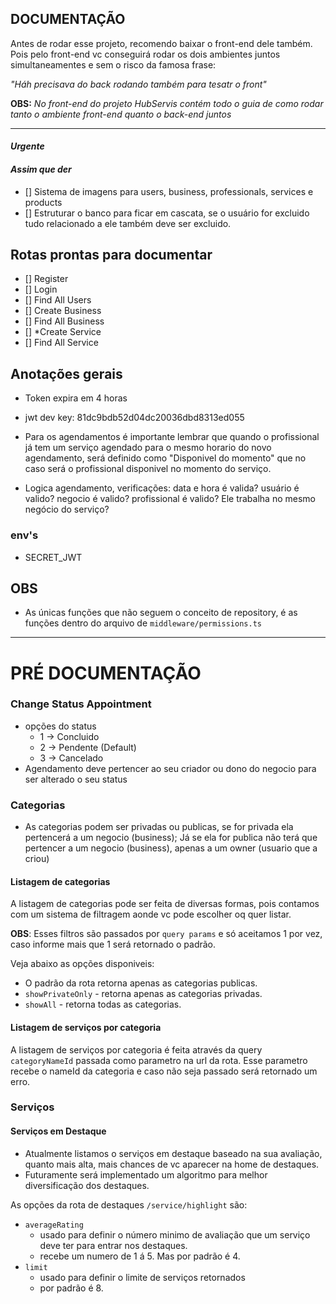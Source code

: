 ## **DOCUMENTAÇÃO**
Antes de rodar esse projeto, recomendo baixar o front-end dele também. Pois pelo front-end vc conseguirá rodar os dois ambientes juntos simultaneamentes e sem o risco da famosa frase: 

_"Háh precisava do back rodando também para tesatr o front"_

**OBS:** _No front-end do projeto HubServis contém todo o guia de como rodar tanto o ambiente front-end quanto o back-end juntos_

---
#### *Urgente*

#### *Assim que der*
- [] Sistema de imagens para users, business, professionals, services e products
- [] Estruturar o banco para ficar em cascata, se o usuário for excluido tudo relacionado a ele também deve ser excluido.

## Rotas prontas para documentar
- [] Register
- [] Login
- [] Find All Users
- [] Create Business
- [] Find All Business
- [] *Create Service
- [] Find All Service

## Anotações gerais
- Token expira em 4 horas
- jwt dev key: 81dc9bdb52d04dc20036dbd8313ed055

- Para os agendamentos é importante lembrar que quando o profissional já tem um serviço agendado para o mesmo horario do novo agendamento, será definido como "Disponivel do momento" que no caso será o profissional disponivel no momento do serviço.

- Logica agendamento, verificações:
data e hora é valida?
usuário é valido?
negocio é valido?
profissional é valido? Ele trabalha no mesmo negócio do serviço?

### env's
- SECRET_JWT

## OBS
- As únicas funções que não seguem o conceito de repository, é as funções dentro do arquivo de `middleware/permissions.ts`

---

# PRÉ DOCUMENTAÇÃO
 ### Change Status Appointment
 - opções do status
    - 1 -> Concluido
    - 2 -> Pendente (Default)
    - 3 -> Cancelado
 - Agendamento deve pertencer ao seu criador ou dono do negocio para ser alterado o seu status
 
 ### Categorias
  - As categorias podem ser privadas ou publicas, se for privada ela pertencerá a um negocio (business); Já se ela for publica não terá que pertencer a um negocio (business), apenas a um owner (usuario que a criou)

  #### **Listagem de categorias**
  A listagem de categorias pode ser feita de diversas formas, pois contamos com um sistema de filtragem aonde vc pode escolher oq quer listar. 
  
  **OBS**: Esses filtros são passados por `query params` e só aceitamos 1 por vez, caso informe mais que 1 será retornado o padrão.

  Veja abaixo as opções disponiveis:
   - O padrão da rota retorna apenas as categorias publicas.
   - `showPrivateOnly` - retorna apenas as categorias privadas.
   - `showAll` - retorna todas as categorias.

   #### **Listagem de serviços por categoria**
   A listagem de serviços por categoria é feita através da query `categoryNameId` passada como parametro na url da rota. Esse parametro recebe o nameId da categoria e caso não seja passado será retornado um erro.
   
### Serviços
   #### **Serviços em Destaque**
   - Atualmente listamos o serviços em destaque baseado na sua avaliação, quanto mais alta, mais chances de vc aparecer na home de destaques. 
   - Futuramente será implementado um algoritmo para melhor diversificação dos destaques.

   As opções da rota de destaques `/service/highlight` são:
   - `averageRating`
      - usado para definir o número minimo de avaliação que um serviço deve ter para entrar nos destaques.
      - recebe um numero de 1 á 5. Mas por padrão é 4.
   - `limit` 
      - usado para definir o limite de serviços retornados
      - por padrão é 8.


